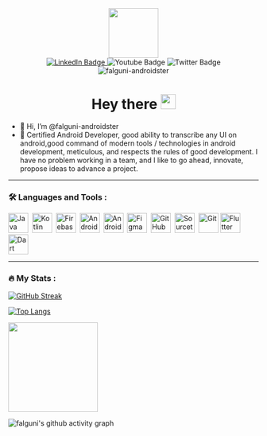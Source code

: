 <div id="header" align="center">
  <img src="https://media.giphy.com/media/v1.Y2lkPTc5MGI3NjExMTdhZTdkMzk0NGE3NDg2YTAyNDIwOWYwZTJkYzk0ZDFhMGY5YWQ3NSZlcD12MV9pbnRlcm5hbF9naWZzX2dpZklkJmN0PXM/zEppXTwJgPtdBlyXxB/giphy.gif" width="100"/>
</div>

<div id="badges"align="center">
   <a href="https://www.linkedin.com/in/falguni-maheta-296b44ba/">
    <img src="https://img.shields.io/badge/LinkedIn-blue?style=for-the-badge&logo=linkedin&logoColor=white" alt="LinkedIn Badge"/>
  </a>
  <img src="https://img.shields.io/badge/YouTube-red?style=for-the-badge&logo=youtube&logoColor=white" alt="Youtube Badge"/>
  <img src="https://img.shields.io/badge/Twitter-blue?style=for-the-badge&logo=twitter&logoColor=white" alt="Twitter Badge"/>
</div>

<div id="views"align="center">
<img  src="https://komarev.com/ghpvc/?username=falguni-androidster&style=flat-square&color=blue" alt="falguni-androidster" />
</div>



<div id="greetings"align="center">
<h1>
  Hey there
  <img src="https://media.giphy.com/media/hvRJCLFzcasrR4ia7z/giphy.gif" width="30px"/>
</h1>
</div>

- 👋 Hi, I’m @falguni-androidster
- 👀 Certified Android Developer, good ability to transcribe any UI on android,good command of modern tools / technologies in android development, meticulous, and respects the rules of good development. I have no problem working in a team, and I like to go ahead, innovate, propose ideas to advance a project.

---

### :hammer_and_wrench: Languages and Tools :
<div>
  <img src="https://cdn.jsdelivr.net/gh/devicons/devicon/icons/java/java-original-wordmark.svg" title="Java" alt="Java" width="40" height="40"/>&nbsp;
  <img src="https://cdn.jsdelivr.net/gh/devicons/devicon/icons/kotlin/kotlin-original.svg" title="Kotlin" alt="Kotlin" width="40" height="40"/>&nbsp;
  <img src="https://cdn.jsdelivr.net/gh/devicons/devicon/icons/firebase/firebase-plain-wordmark.svg" title="Firebase" alt="Firebase" width="40" height="40"/>&nbsp;
  <img src="https://cdn.jsdelivr.net/gh/devicons/devicon/icons/androidstudio/androidstudio-original.svg" title="Android Studio" alt="Android Studio" width="40" height="40"/>&nbsp;
  <img src="https://cdn.jsdelivr.net/gh/devicons/devicon/icons/android/android-original.svg" title="Android" alt="Android" width="40" height="40"/>&nbsp;
   <img src="https://cdn.jsdelivr.net/gh/devicons/devicon/icons/figma/figma-original.svg" title="Figma" alt="Figma" width="40" height="40"/>&nbsp;
   <img src="https://cdn.jsdelivr.net/gh/devicons/devicon/icons/github/github-original.svg" title="GitHub" alt="GitHub" width="40" height="40"/>&nbsp;
   <img src="https://cdn.jsdelivr.net/gh/devicons/devicon/icons/sourcetree/sourcetree-original.svg" title="Sourcetree" alt="Sourcetree" width="40" height="40"/>&nbsp;
   <img src="https://cdn.jsdelivr.net/gh/devicons/devicon/icons/git/git-plain.svg" title="Git" alt="Git" width="40" height="40"/>
  <img src="https://cdn.jsdelivr.net/gh/devicons/devicon/icons/flutter/flutter-original.svg" title="Flutter" alt="Flutter" width="40" height="40"/>
  <img src="https://cdn.jsdelivr.net/gh/devicons/devicon/icons/dart/dart-original-wordmark.svg" title="Dart" alt="Dart" width="40" height="40"/>
</div>

---

### :fire: My Stats :

[![GitHub Streak](http://github-readme-streak-stats.herokuapp.com?user=falguni-androidster&theme=radical&hide_border=true)](https://git.io/streak-stats)

[![Top Langs](https://github-readme-stats.vercel.app/api/top-langs/?username=falguni-androidster&layout=compact&theme=vision-friendly-dark)](https://github.com/anuraghazra/github-readme-stats)

<img height="180em" src="https://github-readme-stats.vercel.app/api?username=falguni-androidster&show_icons=true&hide_border=true&&count_private=true&include_all_commits=true" />


![falguni's github activity graph](https://github-readme-activity-graph.cyclic.app/graph?username=falguni-androidster&theme=react-dark)
